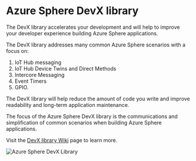 # Azure Sphere DevX library

The DevX library accelerates your development and will help to improve your developer experience building  Azure Sphere applications.

The DevX library addresses many common Azure Sphere scenarios with a focus on:

1. IoT Hub messaging
1. IoT Hub Device Twins and Direct Methods
1. Intercore Messaging
1. Event Timers
1. GPIO.

The DevX library will help reduce the amount of code you write and improve readability and long-term application maintenance.

The focus of the Azure Sphere DevX library is the communications and simplification of common scenarios when building Azure Sphere applications.

Visit the [DevX library Wiki](https://github.com/microsoft/Azure-Sphere-DevX/wiki) page to learn more.

![Azure Sphere DevX Library](https://raw.githubusercontent.com/wiki/microsoft/Azure-Sphere-DevX/media/architecture.png)

